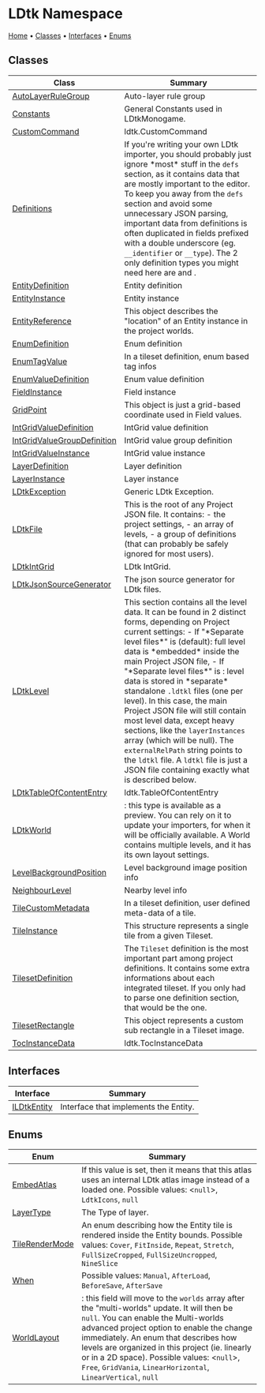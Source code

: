# LDtk Namespace

[Home](../README.md) &#x2022; [Classes](#classes) &#x2022; [Interfaces](#interfaces) &#x2022; [Enums](#enums)

## Classes

| Class | Summary |
| ----- | ------- |
| [AutoLayerRuleGroup](AutoLayerRuleGroup/README.md) |  Auto\-layer rule group  |
| [Constants](Constants/README.md) |  General Constants used in LDtkMonogame\.  |
| [CustomCommand](CustomCommand/README.md) |  ldtk\.CustomCommand  |
| [Definitions](Definitions/README.md) |  If you're writing your own LDtk importer, you should probably just ignore \*most\* stuff in the `defs` section, as it contains data that are mostly important to the editor\. To keep you away from the `defs` section and avoid some unnecessary JSON parsing, important data from definitions is often duplicated in fields prefixed with a double underscore \(eg\. `__identifier` or `__type`\)\.  The 2 only definition types you might need here are  and \.  |
| [EntityDefinition](EntityDefinition/README.md) |  Entity definition  |
| [EntityInstance](EntityInstance/README.md) |  Entity instance  |
| [EntityReference](EntityReference/README.md) |  This object describes the "location" of an Entity instance in the project worlds\.  |
| [EnumDefinition](EnumDefinition/README.md) |  Enum definition  |
| [EnumTagValue](EnumTagValue/README.md) |  In a tileset definition, enum based tag infos  |
| [EnumValueDefinition](EnumValueDefinition/README.md) |  Enum value definition  |
| [FieldInstance](FieldInstance/README.md) |  Field instance  |
| [GridPoint](GridPoint/README.md) |  This object is just a grid\-based coordinate used in Field values\.  |
| [IntGridValueDefinition](IntGridValueDefinition/README.md) |  IntGrid value definition  |
| [IntGridValueGroupDefinition](IntGridValueGroupDefinition/README.md) |  IntGrid value group definition  |
| [IntGridValueInstance](IntGridValueInstance/README.md) |  IntGrid value instance  |
| [LayerDefinition](LayerDefinition/README.md) |  Layer definition  |
| [LayerInstance](LayerInstance/README.md) |  Layer instance  |
| [LDtkException](LDtkException/README.md) | Generic LDtk Exception\. |
| [LDtkFile](LDtkFile/README.md) |  This is the root of any Project JSON file\. It contains:  \- the project settings, \- an array of levels, \- a group of definitions \(that can probably be safely ignored for most users\)\.  |
| [LDtkIntGrid](LDtkIntGrid/README.md) |  LDtk IntGrid\.  |
| [LDtkJsonSourceGenerator](LDtkJsonSourceGenerator/README.md) |  The json source generator for LDtk files\.  |
| [LDtkLevel](LDtkLevel/README.md) |  This section contains all the level data\. It can be found in 2 distinct forms, depending on Project current settings:  \- If "\*Separate level files\*" is  \(default\): full level data is \*embedded\* inside the main Project JSON file, \- If "\*Separate level files\*" is : level data is stored in \*separate\* standalone `.ldtkl` files \(one per level\)\. In this case, the main Project JSON file will still contain most level data, except heavy sections, like the `layerInstances` array \(which will be null\)\. The `externalRelPath` string points to the `ldtkl` file\.  A `ldtkl` file is just a JSON file containing exactly what is described below\.  |
| [LDtkTableOfContentEntry](LDtkTableOfContentEntry/README.md) |  ldtk\.TableOfContentEntry  |
| [LDtkWorld](LDtkWorld/README.md) |  : this type is available as a preview\. You can rely on it to update your importers, for when it will be officially available\.  A World contains multiple levels, and it has its own layout settings\.  |
| [LevelBackgroundPosition](LevelBackgroundPosition/README.md) |  Level background image position info  |
| [NeighbourLevel](NeighbourLevel/README.md) |  Nearby level info  |
| [TileCustomMetadata](TileCustomMetadata/README.md) |  In a tileset definition, user defined meta\-data of a tile\.  |
| [TileInstance](TileInstance/README.md) |  This structure represents a single tile from a given Tileset\.  |
| [TilesetDefinition](TilesetDefinition/README.md) |  The `Tileset` definition is the most important part among project definitions\. It contains some extra informations about each integrated tileset\. If you only had to parse one definition section, that would be the one\.  |
| [TilesetRectangle](TilesetRectangle/README.md) |  This object represents a custom sub rectangle in a Tileset image\.  |
| [TocInstanceData](TocInstanceData/README.md) |  ldtk\.TocInstanceData  |

## Interfaces

| Interface | Summary |
| --------- | ------- |
| [ILDtkEntity](ILDtkEntity/README.md) | Interface that implements the Entity\. |

## Enums

| Enum | Summary |
| ---- | ------- |
| [EmbedAtlas](EmbedAtlas/README.md) |  If this value is set, then it means that this atlas uses an internal LDtk atlas image instead of a loaded one\. Possible values: \<`null`\>, `LdtkIcons`, `null`  |
| [LayerType](LayerType/README.md) |  The Type of layer\.  |
| [TileRenderMode](TileRenderMode/README.md) |  An enum describing how the Entity tile is rendered inside the Entity bounds\. Possible values: `Cover`, `FitInside`, `Repeat`, `Stretch`, `FullSizeCropped`, `FullSizeUncropped`, `NineSlice`  |
| [When](When/README.md) |  Possible values: `Manual`, `AfterLoad`, `BeforeSave`, `AfterSave`  |
| [WorldLayout](WorldLayout/README.md) |  : this field will move to the `worlds` array after the "multi\-worlds" update\. It will then be `null`\. You can enable the Multi\-worlds advanced project option to enable the change immediately\.  An enum that describes how levels are organized in this project \(ie\. linearly or in a 2D space\)\. Possible values: \<`null`\>, `Free`, `GridVania`, `LinearHorizontal`, `LinearVertical`, `null`  |

